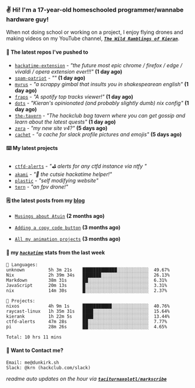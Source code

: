 ### ✌️ Hi! I'm a 17-year-old homeschooled programmer/wannabe hardware guy!

When not doing school or working on a project, I enjoy flying drones and making videos on my YouTube channel, [**_`The Wild Ramblings of Kieran`_**](https://youtube.com/@kieran.rambles).

#### 👷 The latest repos I've pushed to

- [`hackatime-extension`](https://github.com/taciturnaxolotl/hackatime-extension) - _"the future most epic chrome / firefox / edge / vivaldi / opera extension ever!!!"_ **(1 day ago)**
- [`spam-patriot`](https://github.com/taciturnaxolotl/spam-patriot) - _""_ **(1 day ago)**
- [`myrus`](https://github.com/taciturnaxolotl/myrus) - _"a scrappy gimbal that insults you in shakespearean english"_ **(1 day ago)**
- [`fraps`](https://github.com/taciturnaxolotl/fraps) - _"A spotify top tracks viewer!"_ **(1 day ago)**
- [`dots`](https://github.com/taciturnaxolotl/dots) - _"Kieran's opinionated (and probably slightly dumb) nix config"_ **(1 day ago)**
- [`the-tavern`](https://github.com/taciturnaxolotl/the-tavern) - _"The hackclub bag tavern where you can get gossip and learn about the latest quests"_ **(1 day ago)**
- [`zera`](https://github.com/taciturnaxolotl/zera) - _"my new site v4?"_ **(5 days ago)**
- [`cachet`](https://github.com/taciturnaxolotl/cachet) - _"a cache for slack profile pictures and emojis"_ **(5 days ago)**

#### ⌨️ My latest projects

- [`ctfd-alerts`](https://github.com/taciturnaxolotl/ctfd-alerts) - _"⛳ alerts for any ctfd instance via ntfy "_
- [`akami`](https://github.com/taciturnaxolotl/akami) - _"🌷 the cutsie hackatime helper!"_
- [`plastic`](https://github.com/taciturnaxolotl/plastic) - _"self modifying website"_
- [`tern`](https://github.com/taciturnaxolotl/tern) - _"an fpv drone!"_

#### 🗒️ the latest posts from my [blog](https://dunkirk.sh)

- [`Musings about Atuin`](https://dunkirk.sh/blog/atuin/) **(2 months ago)**

- [`Adding a copy code button`](https://dunkirk.sh/blog/adding-a-copy-button/) **(3 months ago)**

- [`All my animation projects`](https://dunkirk.sh/blog/my-animations/) **(3 months ago)**



#### 📡 my [_`hackatime`_](https://waka.hackclub.com) stats from the last week

```text
💾 Languages:
unknown         5h 3m 21s    █████████████░░░░░░░░░░░░  49.67%
Nix             2h 39m 34s   ███████░░░░░░░░░░░░░░░░░░  26.13%
Markdown        38m 31s      ██░░░░░░░░░░░░░░░░░░░░░░░  6.31%
JavaScript      20m 13s      █░░░░░░░░░░░░░░░░░░░░░░░░  3.31%
nix             14m 30s      █░░░░░░░░░░░░░░░░░░░░░░░░  2.37%

💼 Projects:
nixos           4h 9m 1s     ███████████░░░░░░░░░░░░░░  40.76%
raycast-linux   1h 35m 31s   ████░░░░░░░░░░░░░░░░░░░░░  15.64%
kierank         1h 22m 5s    ████░░░░░░░░░░░░░░░░░░░░░  13.44%
ctfd-alerts     47m 28s      ██░░░░░░░░░░░░░░░░░░░░░░░  7.77%
pi              28m 26s      ██░░░░░░░░░░░░░░░░░░░░░░░  4.65%

Total: 10 hrs 11 mins
```

#### 📮 Want to Contact me?

```text
Email: me@dunkirk.sh
Slack: @krn (hackclub.com/slack)
```

_readme auto updates on the hour via [**`taciturnaxolotl/markscribe`**](https://github.com/taciturnaxolotl/markscribe)_
